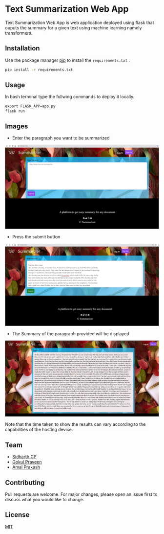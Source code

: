 # Text Summarization Web App

Text Summarization Web App is web application deployed using flask that ouputs the  summary for a given text using machine learning namely transformers.

## Installation

Use the package manager [pip](https://pip.pypa.io/en/stable/) to install the `requirements.txt` .

```bash
pip install -r requirements.txt
```

## Usage
In bash terminal type the follwing commands to deploy it locally.
```
export FLASK_APP=app.py
flask run
```
## Images
* Enter the paragraph you want to be summarized

![ScreenShot](https://raw.githubusercontent.com/amalp12/Text-Summarisation-Web-App/main/screenshots/image1.jpg)

* Press the submit button

![ScreenShot](https://raw.githubusercontent.com/amalp12/Text-Summarisation-Web-App/main/screenshots/image2.jpg)

* The Summary of the paragraph provided will be displayed

![ScreenShot](https://raw.githubusercontent.com/amalp12/Text-Summarisation-Web-App/main/screenshots/image3.jpg)

Note that the time taken to show the results can vary according to the capabilities of the hosting device.
## Team
* [Sidharth CP](https://github.com/sidharth48-hub) 
* [Gokul Praveen](https://github.com/Goku-tech) 
* [Amal Prakash](https://github.com/amalp12) 
## Contributing
Pull requests are welcome. For major changes, please open an issue first to discuss what you would like to change.



## License
[MIT](https://choosealicense.com/licenses/mit/)
